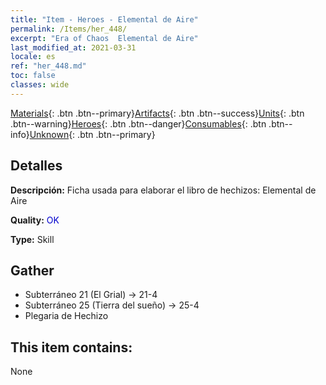 ```yaml
---
title: "Item - Heroes - Elemental de Aire"
permalink: /Items/her_448/
excerpt: "Era of Chaos  Elemental de Aire"
last_modified_at: 2021-03-31
locale: es
ref: "her_448.md"
toc: false
classes: wide
---
```

 [Materials](/es/Items/){: .btn .btn--primary}[Artifacts](/es/Items/Artifacts/){: .btn .btn--success}[Units](/es/Items/Units/){: .btn .btn--warning}[Heroes](/es/Items/Heroes/){: .btn .btn--danger}[Consumables](/es/Items/Consumables/){: .btn .btn--info}[Unknown](/es/Items/Unknown/){: .btn .btn--primary}

## Detalles
 **Descripción:** Ficha usada para elaborar el libro de hechizos: Elemental de Aire

 **Quality:** <span style="color: #0000CD">OK</span>

 **Type:** Skill

## Gather

*    Subterráneo 21 (El Grial) -> 21-4 
*    Subterráneo 25 (Tierra del sueño) -> 25-4 
*    Plegaria de Hechizo 

## This item contains:

  None

